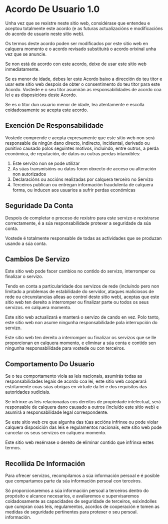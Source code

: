 # Acordo De Usuario 1.0

Unha vez que se rexistre neste sitio web, considérase que entendeu e aceptou totalmente este acordo (e as futuras actualizacións e modificacións do acordo de usuario neste sitio web).

Os termos deste acordo poden ser modificados por este sitio web en calquera momento e o acordo revisado substituirá o acordo orixinal unha vez que se anuncie.

Se non está de acordo con este acordo, deixe de usar este sitio web inmediatamente.

Se es menor de idade, debes ler este Acordo baixo a dirección do teu titor e usar este sitio web despois de obter o consentimento do teu titor para este Acordo. Vostede e o seu titor asumirán as responsabilidades de acordo coa lei e as disposicións deste Acordo.

Se es o titor dun usuario menor de idade, lea atentamente e escolla coidadosamente se acepta este acordo.

## Exención De Responsabilidade

Vostede comprende e acepta expresamente que este sitio web non será responsable de ningún dano directo, indirecto, incidental, derivado ou punitivo causado polos seguintes motivos, incluíndo, entre outros, a perda económica, de reputación, de datos ou outras perdas intanxibles:

1. Este servizo non se pode utilizar
1. As súas transmisións ou datos foron obxecto de acceso ou alteración non autorizados
1. Declaracións ou accións realizadas por calquera terceiro no Servizo
1. Terceiros publican ou entregan información fraudulenta de calquera forma, ou inducen aos usuarios a sufrir perdas económicas

## Seguridade Da Conta

Despois de completar o proceso de rexistro para este servizo e rexistrarse correctamente, é a súa responsabilidade protexer a seguridade da súa conta.

Vostede é totalmente responsable de todas as actividades que se produzan usando a súa conta.

## Cambios De Servizo

Este sitio web pode facer cambios no contido do servizo, interromper ou finalizar o servizo.

Tendo en conta a particularidade dos servizos de rede (incluíndo pero non limitado a problemas de estabilidade do servidor, ataques maliciosos de rede ou circunstancias alleas ao control deste sitio web), aceptas que este sitio web ten dereito a interromper ou finalizar parte ou todos os seus servizos. en calquera momento.

Este sitio web actualizará e manterá o servizo de cando en vez. Polo tanto, este sitio web non asume ningunha responsabilidade pola interrupción do servizo.

Este sitio web ten dereito a interromper ou finalizar os servizos que se lle proporcionan en calquera momento, e eliminar a súa conta e contido sen ningunha responsabilidade para vostede ou con terceiros.

## Comportamento Do Usuario

Se o teu comportamento viola as leis nacionais, asumirás todas as responsabilidades legais de acordo coa lei, este sitio web cooperará estritamente coas súas obrigas en virtude da lei e dos requisitos das autoridades xudiciais.

Se infrinxe as leis relacionadas cos dereitos de propiedade intelectual, será responsable de calquera dano causado a outros (incluído este sitio web) e asumirá a responsabilidade legal correspondente.

Se este sitio web cre que algunha das túas accións infrinxe ou pode violar calquera disposición das leis e regulamentos nacionais, este sitio web pode cancelar os seus servizos en calquera momento.

Este sitio web resérvase o dereito de eliminar contido que infrinxa estes termos.

## Recollida De Información

Para ofrecer servizos, recompilamos a súa información persoal e é posible que compartamos parte da súa información persoal con terceiros.

Só proporcionaremos a súa información persoal a terceiros dentro do propósito e alcance necesarios, e avaliaremos e supervisaremos coidadosamente as capacidades de seguridade de terceiros, esixíndolles que cumpran coas leis, regulamentos, acordos de cooperación e tomen as medidas de seguridade pertinentes para protexer o seu persoal. información.